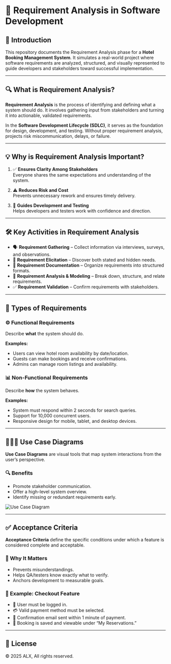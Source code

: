 # 📝 Requirement Analysis in Software Development

## 📌 Introduction
This repository documents the Requirement Analysis phase for a **Hotel Booking Management System**. It simulates a real-world project where software requirements are analyzed, structured, and visually represented to guide developers and stakeholders toward successful implementation.

---

## 🔍 What is Requirement Analysis?

**Requirement Analysis** is the process of identifying and defining what a system should do. It involves gathering input from stakeholders and turning it into actionable, validated requirements.

In the **Software Development Lifecycle (SDLC)**, it serves as the foundation for design, development, and testing. Without proper requirement analysis, projects risk miscommunication, delays, or failure.

---

## 💡 Why is Requirement Analysis Important?

1. ✅ **Ensures Clarity Among Stakeholders**  
   Everyone shares the same expectations and understanding of the system.

2. ⚠️ **Reduces Risk and Cost**  
   Prevents unnecessary rework and ensures timely delivery.

3. 🧪 **Guides Development and Testing**  
   Helps developers and testers work with confidence and direction.

---

## 🛠️ Key Activities in Requirement Analysis

- 🗣️ **Requirement Gathering** – Collect information via interviews, surveys, and observations.
- 🧠 **Requirement Elicitation** – Discover both stated and hidden needs.
- 📝 **Requirement Documentation** – Organize requirements into structured formats.
- 🧮 **Requirement Analysis & Modeling** – Break down, structure, and relate requirements.
- ✅ **Requirement Validation** – Confirm requirements with stakeholders.

---

## 🧾 Types of Requirements

### ⚙️ Functional Requirements
Describe **what** the system should do.

**Examples:**
- Users can view hotel room availability by date/location.
- Guests can make bookings and receive confirmations.
- Admins can manage room listings and availability.

### 📊 Non-Functional Requirements
Describe **how** the system behaves.

**Examples:**
- System must respond within 2 seconds for search queries.
- Support for 10,000 concurrent users.
- Responsive design for mobile, tablet, and desktop devices.

---

## 🧑‍🤝‍🧑 Use Case Diagrams

**Use Case Diagrams** are visual tools that map system interactions from the user’s perspective.

### 🔍 Benefits
- Promote stakeholder communication.
- Offer a high-level system overview.
- Identify missing or redundant requirements early.

![Use Case Diagram](https://drive.google.com/uc?export=view&id=11cYVgc849voE6yuz2GEd4mYkL0yPWprd)

---

## ✅ Acceptance Criteria

**Acceptance Criteria** define the specific conditions under which a feature is considered complete and acceptable.

### 🏁 Why It Matters
- Prevents misunderstandings.
- Helps QA/testers know exactly what to verify.
- Anchors development to measurable goals.

### 🧾 Example: Checkout Feature

- 🔐 User must be logged in.
- 💳 Valid payment method must be selected.
- 📨 Confirmation email sent within 1 minute of payment.
- 📁 Booking is saved and viewable under “My Reservations.”

---

## 📜 License

© 2025 ALX, All rights reserved.
